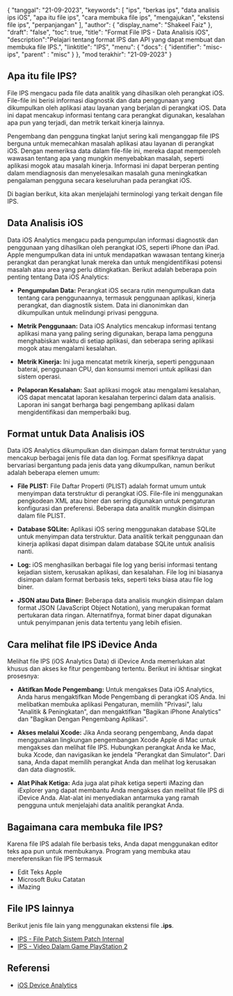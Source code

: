 {
"tanggal": "21-09-2023",
  "keywords": [
"ips",
"berkas ips",
"data analisis ips iOS",
"apa itu file ips",
"cara membuka file ips",
"mengajukan",
"ekstensi file ips",
"perpanjangan"
],
  "author": {
"display_name": "Shakeel Faiz"
},
"draft": "false",
"toc": true,
"title": "Format File IPS - Data Analisis iOS",
  "description":"Pelajari tentang format IPS dan API yang dapat membuat dan membuka file IPS.",
"linktitle": "IPS",
  "menu": {
    "docs": {
      "identifier": "misc-ips",
"parent" : "misc"
}
},
"mod terakhir": "21-09-2023"
}

## Apa itu file IPS?

File IPS mengacu pada file data analitik yang dihasilkan oleh perangkat iOS. File-file ini berisi informasi diagnostik dan data penggunaan yang dikumpulkan oleh aplikasi atau layanan yang berjalan di perangkat iOS. Data ini dapat mencakup informasi tentang cara perangkat digunakan, kesalahan apa pun yang terjadi, dan metrik terkait kinerja lainnya.

Pengembang dan pengguna tingkat lanjut sering kali menganggap file IPS berguna untuk memecahkan masalah aplikasi atau layanan di perangkat iOS. Dengan memeriksa data dalam file-file ini, mereka dapat memperoleh wawasan tentang apa yang mungkin menyebabkan masalah, seperti aplikasi mogok atau masalah kinerja. Informasi ini dapat berperan penting dalam mendiagnosis dan menyelesaikan masalah guna meningkatkan pengalaman pengguna secara keseluruhan pada perangkat iOS.

Di bagian berikut, kita akan menjelajahi terminologi yang terkait dengan file IPS.

## Data Analisis iOS

Data iOS Analytics mengacu pada pengumpulan informasi diagnostik dan penggunaan yang dihasilkan oleh perangkat iOS, seperti iPhone dan iPad. Apple mengumpulkan data ini untuk mendapatkan wawasan tentang kinerja perangkat dan perangkat lunak mereka dan untuk mengidentifikasi potensi masalah atau area yang perlu ditingkatkan. Berikut adalah beberapa poin penting tentang Data iOS Analytics:

- **Pengumpulan Data:** Perangkat iOS secara rutin mengumpulkan data tentang cara penggunaannya, termasuk penggunaan aplikasi, kinerja perangkat, dan diagnostik sistem. Data ini dianonimkan dan dikumpulkan untuk melindungi privasi pengguna.

- **Metrik Penggunaan:** Data iOS Analytics mencakup informasi tentang aplikasi mana yang paling sering digunakan, berapa lama pengguna menghabiskan waktu di setiap aplikasi, dan seberapa sering aplikasi mogok atau mengalami kesalahan.

- **Metrik Kinerja:** Ini juga mencatat metrik kinerja, seperti penggunaan baterai, penggunaan CPU, dan konsumsi memori untuk aplikasi dan sistem operasi.

- **Pelaporan Kesalahan:** Saat aplikasi mogok atau mengalami kesalahan, iOS dapat mencatat laporan kesalahan terperinci dalam data analisis. Laporan ini sangat berharga bagi pengembang aplikasi dalam mengidentifikasi dan memperbaiki bug.

## Format untuk Data Analisis iOS

Data iOS Analytics dikumpulkan dan disimpan dalam format terstruktur yang mencakup berbagai jenis file data dan log. Format spesifiknya dapat bervariasi bergantung pada jenis data yang dikumpulkan, namun berikut adalah beberapa elemen umum:

- **File PLIST:** File Daftar Properti (PLIST) adalah format umum untuk menyimpan data terstruktur di perangkat iOS. File-file ini menggunakan pengkodean XML atau biner dan sering digunakan untuk pengaturan konfigurasi dan preferensi. Beberapa data analitik mungkin disimpan dalam file PLIST.

- **Database SQLite:** Aplikasi iOS sering menggunakan database SQLite untuk menyimpan data terstruktur. Data analitik terkait penggunaan dan kinerja aplikasi dapat disimpan dalam database SQLite untuk analisis nanti.

- **Log:** iOS menghasilkan berbagai file log yang berisi informasi tentang kejadian sistem, kerusakan aplikasi, dan kesalahan. File log ini biasanya disimpan dalam format berbasis teks, seperti teks biasa atau file log biner.

- **JSON atau Data Biner:** Beberapa data analisis mungkin disimpan dalam format JSON (JavaScript Object Notation), yang merupakan format pertukaran data ringan. Alternatifnya, format biner dapat digunakan untuk penyimpanan jenis data tertentu yang lebih efisien.

## Cara melihat file IPS iDevice Anda

Melihat file IPS (iOS Analytics Data) di iDevice Anda memerlukan alat khusus dan akses ke fitur pengembang tertentu. Berikut ini ikhtisar singkat prosesnya:

- **Aktifkan Mode Pengembang:** Untuk mengakses Data iOS Analytics, Anda harus mengaktifkan Mode Pengembang di perangkat iOS Anda. Ini melibatkan membuka aplikasi Pengaturan, memilih "Privasi", lalu "Analitik & Peningkatan", dan mengaktifkan "Bagikan iPhone Analytics" dan "Bagikan Dengan Pengembang Aplikasi".

- **Akses melalui Xcode:** Jika Anda seorang pengembang, Anda dapat menggunakan lingkungan pengembangan Xcode Apple di Mac untuk mengakses dan melihat file IPS. Hubungkan perangkat Anda ke Mac, buka Xcode, dan navigasikan ke jendela "Perangkat dan Simulator". Dari sana, Anda dapat memilih perangkat Anda dan melihat log kerusakan dan data diagnostik.

- **Alat Pihak Ketiga:** Ada juga alat pihak ketiga seperti iMazing dan iExplorer yang dapat membantu Anda mengakses dan melihat file IPS di iDevice Anda. Alat-alat ini menyediakan antarmuka yang ramah pengguna untuk menjelajahi data analitik perangkat Anda.

## Bagaimana cara membuka file IPS?

Karena file IPS adalah file berbasis teks, Anda dapat menggunakan editor teks apa pun untuk membukanya. Program yang membuka atau mereferensikan file IPS termasuk

- Edit Teks Apple
- Microsoft Buku Catatan
- iMazing

## File IPS lainnya

Berikut jenis file lain yang menggunakan ekstensi file **.ips**.

- [IPS - File Patch Sistem Patch Internal](/id/game/ips/)
- [IPS - Video Dalam Game PlayStation 2](/id/game/ips-ps2/)

## Referensi
* [iOS Device Analytics](https://www.apple.com/legal/privacy/data/en/device-analytics/)

